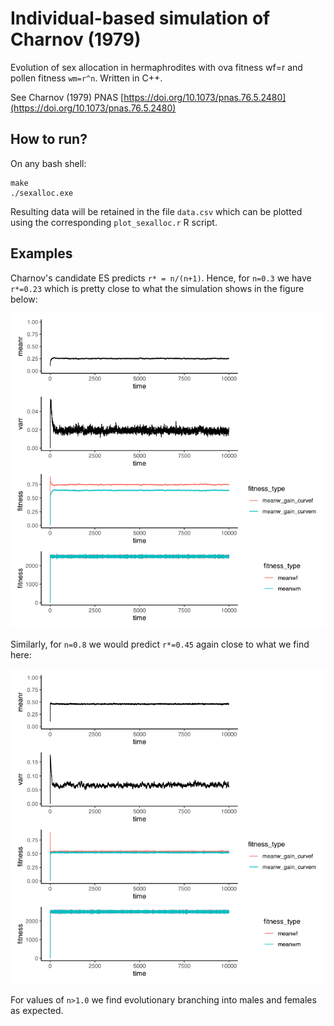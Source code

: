 # Individual-based simulation of Charnov (1979)
Evolution of sex allocation in hermaphrodites with ova fitness wf=r and pollen fitness `wm=r^n`. Written in C++.

See Charnov (1979) PNAS [https://doi.org/10.1073/pnas.76.5.2480](https://doi.org/10.1073/pnas.76.5.2480)

## How to run?
On any bash shell:
```cd src/ibm
make
./sexalloc.exe
```
Resulting data will be retained in the file `data.csv` which can be plotted using the corresponding `plot_sexalloc.r` R script.

## Examples
Charnov's candidate ES predicts `r* = n/(n+1)`. Hence, for `n=0.3` we have `r*=0.23` which is pretty close to what the simulation shows in the figure below:

![n03](https://github.com/bramkuijper/charnov_1979/blob/main/img/rplot_n03.png?raw=true)

Similarly, for `n=0.8` we would predict `r*=0.45` again close to what we find here:

![n08](https://github.com/bramkuijper/charnov_1979/blob/main/img/rplot_n08.png?raw=true)

For values of `n>1.0` we find evolutionary branching into males and females as expected.
